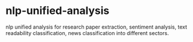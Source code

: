 # nlp-unified-analysis
nlp unified analysis for research paper extraction, sentiment analysis, text readability classification, news classification into different sectors.
